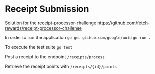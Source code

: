 # Receipt Submission

Solution for the receipt-processor-challenge https://github.com/fetch-rewards/receipt-processor-challenge

In order to run the application
`go get github.com/google/uuid`
`go run .`

To execute the test suite
`go test`

Post a receipt to the endpoint
`/receipts/process`

Retrieve the receipt points with
`/receipts/{id}/points`

